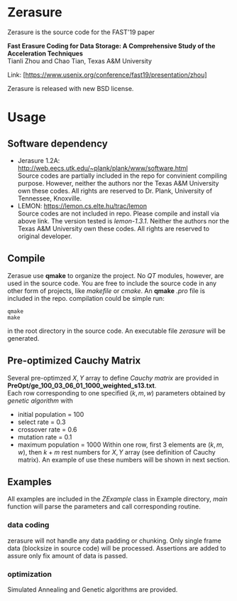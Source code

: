 # Zerasure
Zerasure is the source code for the FAST'19 paper

**Fast Erasure Coding for Data Storage: A Comprehensive Study of the Acceleration Techniques**  
Tianli Zhou and Chao Tian, Texas A&M University

Link: [https://www.usenix.org/conference/fast19/presentation/zhou]

Zerasure is released with new BSD license.

# Usage
## Software dependency
- Jerasure 1.2A: 
http://web.eecs.utk.edu/~plank/plank/www/software.html  
Source codes are partially included in the repo for convinient compiling purpose. However, neither the authors nor the Texas A&M University own these codes. All rights are reserved to Dr. Plank, University of Tennessee, Knoxville. 
- LEMON:
https://lemon.cs.elte.hu/trac/lemon  
Source codes are not included in repo. Please compile and install via above link. The version tested is *lemon-1.3.1*. Neither the authors nor the Texas A&M University own these codes. All rights are reserved to original developer.

## Compile
Zerasue use **qmake** to organize the project. No *QT* modules, however, are used in the source code. You are free to include the source code in any other form of projects, like *makefile* or *cmake*.
An **qmake** *.pro* file is included in the repo. compilation could be simple run:
~~~~
qmake
make
~~~~
in the root directory in the source code. An executable file *zerasure* will be generated.

## Pre-optimized Cauchy Matrix
Several pre-optimzed $X,Y$ array to define *Cauchy matrix* are provided in **PreOpt/ge_100_03_06_01_1000_weighted_s13.txt**.  
Each row corresponding to one specified $(k,m,w)$ parameters obtained by *genetic algorithm* with

- initial population = 100
- select rate = 0.3
- crossover rate = 0.6
- mutation rate = 0.1
- maximum population = 1000
Within one row, first 3 elements are $(k,m,w)$, then $k+m$ rest numbers for $X,Y$ array (see definition of Cauchy matrix). An example of use these numbers will be shown in next section.

## Examples
All examples are included in the *ZExample* class in Example directory, *main* function will parse the parameters and call corresponding routine.

### data coding 
zerasure will not handle any data padding or chunking. Only single frame data (blocksize in source code) will be processed. Assertions are added to assure only fix amount of data is passed.

### optimization
Simulated Annealing and Genetic algorithms are provided.

